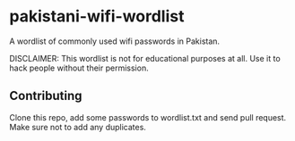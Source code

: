 # pakistani-wifi-wordlist
A wordlist of commonly used wifi passwords in Pakistan.

DISCLAIMER: This wordlist is not for educational purposes at all. Use it to hack people without their permission.

## Contributing
Clone this repo, add some passwords to wordlist.txt and send pull request. Make sure not to add any duplicates.
